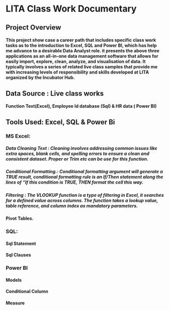 # LITA Class Work Documentary
## Project Overview 
####  This project show case  a career path that includes specific class work tasks as to the introduction to Excel,  SQL  and Power BI, which has help me advance to a desirable Data Analyst role. it presents the above  three applications as an all-in-one data management software that allows for easily import, explore, clean, analyze, and visualisation of data. It typically involves a series of related live class samples  that provide me with increasing levels of responsibility and skills developed at LITA organized by the Incubator Hub.
## Data Source : Live class works
#### Function Text(Excel), Employee Id database (Sql) & HR data ( Power BI)
## Tools Used: Excel, SQL & Power Bi
 ### MS Excel:
 ##### Data Cleaning Text : Cleaning involves addressing common issues like extra spaces, blank cells, and spelling errors to ensure a clean and consistent dataset. Proper or Trim etc can be use for this function.
 ##### Conditional Formatting.: Conditional formatting argument will generate a TRUE result, conditional formatting rule is an If/Then statement along the lines of “If this condition is TRUE, THEN format the cell this way.
 ##### Filtering : The VLOOKUP function is a type of filtering in Excel, it searches for a defined value across columns. The function takes a lookup value, table reference, and column index as mandatory parameters.
 #### Pivot Tables.
 ### SQL: 
 #### Sql Statement 
 #### Sql Clauses
 ### Power BI
 #### Models
 #### Conditional Column
 #### Measure
